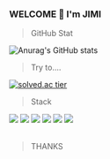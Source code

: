 ### WELCOME 👋 I'm JIMI

> GitHub Stat
> 
![Anurag's GitHub stats](https://github-readme-stats.vercel.app/api?username=jimilee&theme=dark&show_icons=true)

> Try to....

[![solved.ac tier](http://mazassumnida.wtf/api/generate_badge?boj=jimilee)](https://solved.ac/jimilee)

> Stack

<div class="row">
<img src="https://img.shields.io/badge/Python-3776AB?style=for-the-badge&logo=python&logoColor=white">
<img src="https://img.shields.io/badge/C%2B%2B-00599C?style=for-the-badge&logo=c%2B%2B&logoColor=white">
<img src="https://img.shields.io/badge/C%23-239120?style=for-the-badge&logo=c-sharp&logoColor=white">
<img src="https://img.shields.io/badge/Ubuntu-E95420?style=for-the-badge&logo=ubuntu&logoColor=white">
<img src="https://img.shields.io/badge/Android-05CC47?style=for-the-badge&logo=android&logoColor=white">
<img src="https://img.shields.io/badge/Unity-3a464b?style=for-the-badge&logo=unity&logoColor=white">
 
 </div>
<br>


> THANKS

<!--
**jimilee/jimilee** is a ✨ _special_ ✨ repository because its `README.md` (this file) appears on your GitHub profile.

Here are some ideas to get you started:

- 🔭 I’m currently working on ... Multiple Object Tracking
- 🌱 I’m currently learning ... Computer Vision && Deep Learning
- 👯 I’m looking to collaborate on ...
- 🤔 I’m looking for help with ...
- 💬 Ask me about ...
- 📫 How to reach me: ...Email me
- 😄 Pronouns: ...
- ⚡ Fun fact: ...
-->

